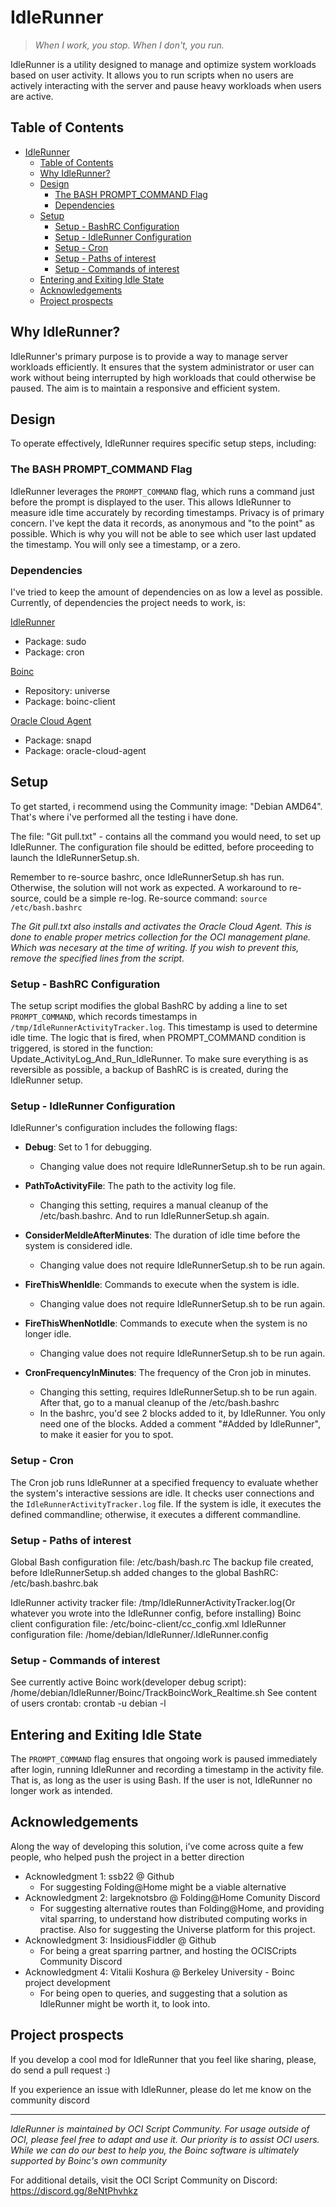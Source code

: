 # IdleRunner

> *When I work, you stop. When I don't, you run.*

IdleRunner is a utility designed to manage and optimize system workloads based on user activity. It allows you to run scripts when no users are actively interacting with the server and pause heavy workloads when users are active.

## Table of Contents
- [IdleRunner](#idlerunner)
	- [Table of Contents](#table-of-contents)
	- [Why IdleRunner?](#why-idlerunner)
	- [Design](#design)
		- [The BASH PROMPT\_COMMAND Flag](#the-bash-prompt_command-flag)
		- [Dependencies](#dependencies)
	- [Setup](#setup)
		- [Setup - BashRC Configuration](#setup---bashrc-configuration)
		- [Setup - IdleRunner Configuration](#setup---idlerunner-configuration)
		- [Setup - Cron](#setup---cron)
		- [Setup - Paths of interest](#setup---paths-of-interest)
		- [Setup - Commands of interest](#setup---commands-of-interest)
	- [Entering and Exiting Idle State](#entering-and-exiting-idle-state)
	- [Acknowledgements](#acknowledgements)
	- [Project prospects](#project-prospects)

## Why IdleRunner?
IdleRunner's primary purpose is to provide a way to manage server workloads efficiently. It ensures that the system administrator or user can work without being interrupted by high workloads that could otherwise be paused. The aim is to maintain a responsive and efficient system.

## Design
To operate effectively, IdleRunner requires specific setup steps, including:

### The BASH PROMPT_COMMAND Flag
IdleRunner leverages the `PROMPT_COMMAND` flag, which runs a command just before the prompt is displayed to the user. This allows IdleRunner to measure idle time accurately by recording timestamps. Privacy is of primary concern. I've kept the data it records, as anonymous and "to the point" as possible.
Which is why you will not be able to see which user last updated the timestamp. You will only see a timestamp, or a zero.

### Dependencies
I've tried to keep the amount of dependencies on as low a level as possible.
Currently, of dependencies the project needs to work, is:

<u>IdleRunner</u>
* Package: sudo
* Package: cron

<u>Boinc</u><br>
* Repository: universe
* Package: boinc-client

<u>Oracle Cloud Agent</u>
* Package: snapd
* Package: oracle-cloud-agent

## Setup
To get started, i recommend using the Community image: "Debian AMD64".
That's where i've performed all the testing i have done.

The file: "Git pull.txt" - contains all the command you would need, to set up IdleRunner.
The configuration file should be editted, before proceeding to launch the IdleRunnerSetup.sh.

Remember to re-source bashrc, once IdleRunnerSetup.sh has run. Otherwise, the solution will not work as expected.
A workaround to re-source, could be a simple re-log. 
Re-source command: `source /etc/bash.bashrc`

*The Git pull.txt also installs and activates the Oracle Cloud Agent. This is done to enable proper metrics collection for the OCI management plane. Which was necesary at the time of writing. If you wish to prevent this, remove the specified lines from the script.*



### Setup - BashRC Configuration
The setup script modifies the global BashRC by adding a line to set `PROMPT_COMMAND`, which records timestamps in `/tmp/IdleRunnerActivityTracker.log`. This timestamp is used to determine idle time.
The logic that is fired, when PROMPT_COMMAND condition is triggered, is stored in the function: Update_ActivityLog_And_Run_IdleRunner.
To make sure everything is as reversible as possible, a backup of BashRC is is created, during the IdleRunner setup.

### Setup - IdleRunner Configuration
IdleRunner's configuration includes the following flags:
- **Debug**: Set to 1 for debugging.
  - Changing value does not require IdleRunnerSetup.sh to be run again.
  
- **PathToActivityFile**: The path to the activity log file.
  - Changing this setting, requires a manual cleanup of the /etc/bash.bashrc. And to run IdleRunnerSetup.sh again.
- **ConsiderMeIdleAfterMinutes**: The duration of idle time before the system is considered idle.
  - Changing value does not require IdleRunnerSetup.sh to be run again.
  
- **FireThisWhenIdle**: Commands to execute when the system is idle.
  - Changing value does not require IdleRunnerSetup.sh to be run again.
  
- **FireThisWhenNotIdle**: Commands to execute when the system is no longer idle.
  - Changing value does not require IdleRunnerSetup.sh to be run again.
  
- **CronFrequencyInMinutes**: The frequency of the Cron job in minutes.
  - Changing this setting, requires IdleRunnerSetup.sh to be run again. After that, go to a manual cleanup of the /etc/bash.bashrc
  - In the bashrc, you'd see 2 blocks added to it, by IdleRunner. You only need one of the blocks. Added a comment "#Added by IdleRunner", to make it easier for you to spot.

### Setup - Cron
The Cron job runs IdleRunner at a specified frequency to evaluate whether the system's interactive sessions are idle. It checks user connections and the `IdleRunnerActivityTracker.log` file. If the system is idle, it executes the defined commandline; otherwise, it executes a different commandline.

### Setup - Paths of interest
Global Bash configuration file:   /etc/bash/bash.rc
The backup file created, before IdleRunnerSetup.sh added changes to the global BashRC:  /etc/bash.bashrc.bak

IdleRunner activity tracker file: /tmp/IdleRunnerActivityTracker.log(Or whatever you wrote into the IdleRunner config, before installing)
Boinc client configuration file:  /etc/boinc-client/cc_config.xml
IdleRunner configuration file:    /home/debian/IdleRunner/.IdleRunner.config


### Setup - Commands of interest
See currently active Boinc work(developer debug script): /home/debian/IdleRunner/Boinc/TrackBoincWork_Realtime.sh
See content of users crontab:	 						 crontab -u debian -l


## Entering and Exiting Idle State
The `PROMPT_COMMAND` flag ensures that ongoing work is paused immediately after login, running IdleRunner and recording a timestamp in the activity file.
That is, as long as the user is using Bash. If the user is not, IdleRunner no longer work as intended.


## Acknowledgements
Along the way of developing this solution, i've come across quite a few people, who helped push the project in a better direction
- Acknowledgment 1: ssb22 @ Github
  - For suggesting Folding@Home might be a viable alternative
- Acknowledgment 2: largeknotsbro @ Folding@Home Comunity Discord
  - For suggesting alternative routes than Folding@Home, and providing vital sparring, to understand how distributed computing works in practise. Also for suggesting the Universe platform for this project.
- Acknowledgment 3: InsidiousFiddler @ Github
  - For being a great sparring partner, and hosting the OCISCripts Community Discord
- Acknowledgment 4: Vitalii Koshura @ Berkeley University - Boinc project development
  - For being open to queries, and suggesting that a solution as IdleRunner might be worth it, to look into.


## Project prospects
If you develop a cool mod for IdleRunner that you feel like sharing, please, do send a pull request :)

If you experience an issue with IdleRunner, please do let me know on the community discord

---

*IdleRunner is maintained by OCI Script Community. For usage outside of OCI, please feel free to adapt and use it. Our priority is to assist OCI users.*
*While we can do our best to help you, the Boinc software is ultimately supported by Boinc's own community*


For additional details, visit the OCI Script Community on Discord: https://discord.gg/8eNtPhvhkz

